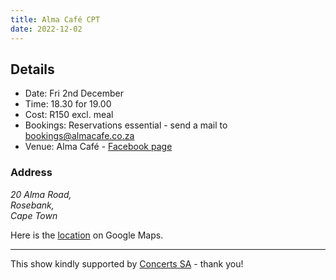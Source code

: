 ```yaml
---
title: Alma Café CPT
date: 2022-12-02
---
```



## Details

- Date: Fri 2nd December
- Time: 18.30 for 19.00
- Cost: R150 excl. meal
- Bookings: Reservations essential - send a mail to <bookings@almacafe.co.za>
- Venue: Alma Café - [Facebook page](https://www.facebook.com/people/The-Alma-Cafe/100063510402784/)

### Address

<i>
20 Alma Road,<br>
Rosebank,<br>
Cape Town<br>
</i>

Here is the [location](https://www.google.com/maps/place/The+Alma+Cafe/@-33.9540168,18.4723549,17z/data=!3m1!4b1!4m5!3m4!1s0x1dcc5d2084d6f911:0x8ae02023d44f2101!8m2!3d-33.9540213!4d18.4745436) on Google Maps.

---

This show kindly supported by [Concerts SA](https://www.facebook.com/ConcertsSA/) - thank you!
